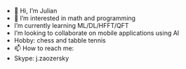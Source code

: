 - 👋 Hi, I’m Julian
- 👀 I’m interested in math and programming
- I’m currently learning ML/DL/HFFT/QFT
- I’m looking to collaborate on mobile applications using AI
- Hobby: chess and tabble tennis
- 📫 How to reach me:
- Skype: j.zaozersky

<!---
zaozersky/zaozersky is a ✨ special ✨ repository because its `README.md` (this file) appears on your GitHub profile.
You can click the Preview link to take a look at your changes.
--->
